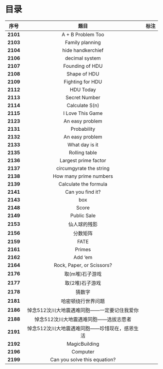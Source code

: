 # 目录

| 序号 | 题目 | 标注 |
| :-: | :-: | :-: |
| **2101** | A + B Problem Too |  |
| **2103** | Family planning |  |
| **2104** | hide handkerchief |  |
| **2106** | decimal system |  |
| **2107** | Founding of HDU |  |
| **2108** | Shape of HDU |  |
| **2109** | Fighting for HDU |  |
| **2112** | HDU Today |  |
| **2113** | Secret Number |  |
| **2114** | Calculate S(n) |  |
| **2115** | I Love This Game |  |
| **2123** | An easy problem |  |
| **2131** | Probability |  |
| **2132** | An easy problem |  |
| **2133** | What day is it |  |
| **2135** | Rolling table |  |
| **2136** | Largest prime factor |  |
| **2137** | circumgyrate the string |  |
| **2138** | How many prime numbers |  |
| **2139** | Calculate the formula |  |
| **2141** | Can you find it? |  |
| **2143** | box |  |
| **2148** | Score |  |
| **2149** | Public Sale |  |
| **2153** | 仙人球的残影 |  |
| **2156** | 分数矩阵 |  |
| **2159** | FATE |  |
| **2161** | Primes |  |
| **2162** | Add ‘em |  |
| **2164** | Rock, Paper, or Scissors? |  |
| **2176** | 取(m堆)石子游戏 |  |
| **2177** | 取(2堆)石子游戏 |  |
| **2178** | 猜数字 |  |
| **2181** | 哈密顿绕行世界问题 |  |
| **2186** | 悼念512汶川大地震遇难同胞——一定要记住我爱你 |  |
| **2188** | 悼念512汶川大地震遇难同胞——选拔志愿者 |  |
| **2191** | 悼念512汶川大地震遇难同胞——珍惜现在，感恩生活 |  |
| **2192** | MagicBuilding |  |
| **2196** | Computer |  |
| **2199** | Can you solve this equation? |  |

